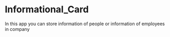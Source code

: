 # Informational_Card
In this app you can store information of people or information of employees in company 
